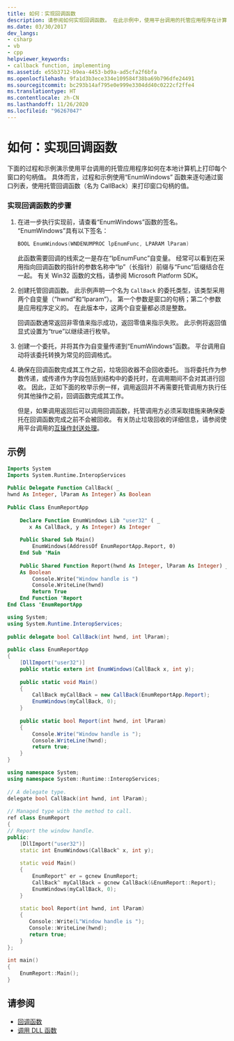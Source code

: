 ```yaml
---
title: 如何：实现回调函数
description: 请参阅如何实现回调函数。 在此示例中，使用平台调用的托管应用程序在计算机上打印每个窗口的句柄值。
ms.date: 03/30/2017
dev_langs:
- csharp
- vb
- cpp
helpviewer_keywords:
- callback function, implementing
ms.assetid: e55b3712-b9ea-4453-bd9a-ad5cfa2f6bfa
ms.openlocfilehash: 9fa1d3b3ece334e109584f38ba69b796dfe24491
ms.sourcegitcommit: bc293b14af795e0e999e3304dd40c0222cf2ffe4
ms.translationtype: HT
ms.contentlocale: zh-CN
ms.lasthandoff: 11/26/2020
ms.locfileid: "96267047"
---
```

# <a name="how-to-implement-callback-functions"></a>如何：实现回调函数

下面的过程和示例演示使用平台调用的托管应用程序如何在本地计算机上打印每个窗口的句柄值。 具体而言，过程和示例使用“EnumWindows” 函数来逐句通过窗口列表，使用托管回调函数（名为 CallBack）来打印窗口句柄的值。  
  
### <a name="to-implement-a-callback-function"></a>实现回调函数的步骤  
  
1. 在进一步执行实现前，请查看“EnumWindows”函数的签名。 “EnumWindows”具有以下签名：  
  
    ```cpp
    BOOL EnumWindows(WNDENUMPROC lpEnumFunc, LPARAM lParam)
    ```
  
     此函数需要回调的线索之一是存在“lpEnumFunc”自变量。 经常可以看到在采用指向回调函数的指针的参数名称中“lp”（长指针）前缀与“Func”后缀结合在一起。 有关 Win32 函数的文档，请参阅 Microsoft Platform SDK。  
  
2. 创建托管回调函数。 此示例声明一个名为 `CallBack` 的委托类型，该类型采用两个自变量（“hwnd”和“lparam”）。 第一个参数是窗口的句柄；第二个参数是应用程序定义的。 在此版本中，这两个自变量都必须是整数。  
  
     回调函数通常返回非零值来指示成功，返回零值来指示失败。 此示例将返回值显式设置为“true”以继续进行枚举。  
  
3. 创建一个委托，并将其作为自变量传递到“EnumWindows”函数。 平台调用自动将该委托转换为常见的回调格式。  
  
4. 确保在回调函数完成其工作之前，垃圾回收器不会回收委托。 当将委托作为参数传递，或传递作为字段包括到结构中的委托时，在调用期间不会对其进行回收。 因此，正如下面的枚举示例一样，调用返回并不再需要托管调用方执行任何其他操作之前，回调函数完成其工作。  
  
     但是，如果调用返回后可以调用回调函数，托管调用方必须采取措施来确保委托在回调函数完成之前不会被回收。 有关防止垃圾回收的详细信息，请参阅使用平台调用的[互操作封送处理](interop-marshaling.md)。  
  
## <a name="example"></a>示例  
  
```vb  
Imports System  
Imports System.Runtime.InteropServices  
  
Public Delegate Function CallBack( _  
hwnd As Integer, lParam As Integer) As Boolean  
  
Public Class EnumReportApp  
  
    Declare Function EnumWindows Lib "user32" ( _  
       x As CallBack, y As Integer) As Integer  
  
    Public Shared Sub Main()  
        EnumWindows(AddressOf EnumReportApp.Report, 0)  
    End Sub 'Main  
  
    Public Shared Function Report(hwnd As Integer, lParam As Integer) _  
    As Boolean  
        Console.Write("Window handle is ")  
        Console.WriteLine(hwnd)  
        Return True  
    End Function 'Report  
End Class 'EnumReportApp  
```  
  
```csharp  
using System;  
using System.Runtime.InteropServices;  
  
public delegate bool CallBack(int hwnd, int lParam);  
  
public class EnumReportApp  
{  
    [DllImport("user32")]  
    public static extern int EnumWindows(CallBack x, int y);
  
    public static void Main()
    {  
        CallBack myCallBack = new CallBack(EnumReportApp.Report);  
        EnumWindows(myCallBack, 0);  
    }  
  
    public static bool Report(int hwnd, int lParam)  
    {
        Console.Write("Window handle is ");  
        Console.WriteLine(hwnd);  
        return true;  
    }  
}  
```  
  
```cpp  
using namespace System;  
using namespace System::Runtime::InteropServices;  
  
// A delegate type.  
delegate bool CallBack(int hwnd, int lParam);  
  
// Managed type with the method to call.  
ref class EnumReport  
{  
// Report the window handle.  
public:  
    [DllImport("user32")]  
    static int EnumWindows(CallBack^ x, int y);  
  
    static void Main()  
    {  
        EnumReport^ er = gcnew EnumReport;  
        CallBack^ myCallBack = gcnew CallBack(&EnumReport::Report);  
        EnumWindows(myCallBack, 0);  
    }  
  
    static bool Report(int hwnd, int lParam)  
    {  
       Console::Write(L"Window handle is ");  
       Console::WriteLine(hwnd);  
       return true;  
    }  
};  
  
int main()  
{  
    EnumReport::Main();  
}  
```  
  
## <a name="see-also"></a>请参阅

- [回调函数](callback-functions.md)
- [调用 DLL 函数](calling-a-dll-function.md)
